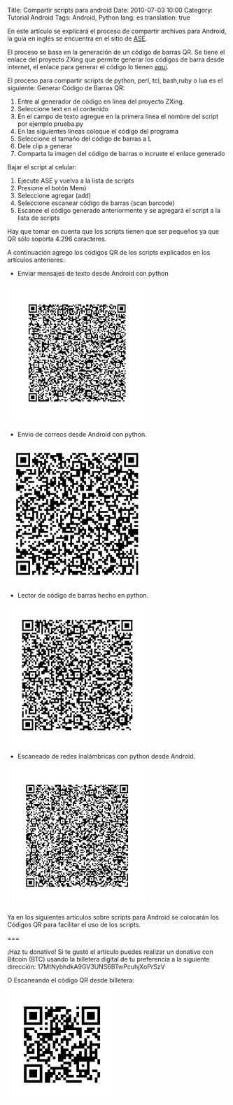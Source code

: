 Title: Compartir scripts para android
Date: 2010-07-03 10:00
Category: Tutorial Android
Tags: Android, Python
lang: es
translation: true

En este artículo se explicará el proceso de compartir archivos para Android, la guía en inglés se encuentra en el sitio de [ASE](http://code.google.com/p/android-scripting/wiki/SharingScripts). 

El proceso se basa en la generación de un código de barras QR. Se tiene el enlace del proyecto ZXing que permite generar los códigos de barra desde internet, el enlace para generar el código lo tienen [aquí](http://zxing.appspot.com/generator/).

El proceso para compartir scripts de python, perl, tcl, bash,ruby o lua es el siguiente:
Generar Código de Barras QR: 

1. Entre al generador de código en línea del proyecto ZXing.
2. Seleccione text en el contenido
3. En el campo de texto agregue en la primera línea el nombre del script por ejemplo prueba.py
4. En las siguientes líneas coloque el código del programa
5. Seleccione el tamaño del código de barras a L
6. Dele clip a generar
7. Comparta la imagen del código de barras o incruste el enlace generado

Bajar el script al celular:

1. Ejecute ASE y vuelva a la lista de scripts
2. Presione el botón Menú
3. Seleccione agregar (add)
4. Seleccione escanear código de barras (scan barcode)
5. Escanee el código generado anteriormente y se agregará el script a la lista de scripts


Hay que tomar en cuenta que los scripts tienen que ser pequeños ya que QR sólo soporta 4.296 caracteres.

A continuación agrego los códigos QR de los scripts explicados en los artículos anteriores:

* Enviar mensajes de texto desde Android con python

![chart1](./images/chart1.png)

* Envío de correos desde Android con python.

![Correo](./images/chart_correo.png)

* Lector de código de barras hecho en python.

![Código de Barras](./images/codigobarras.png)

* Escaneado de redes inalámbricas con python desde Android. 

![Scan wifi](./images/scan_wifi.png)

Ya en los siguientes artículos sobre scripts para Android se colocarán los Códigos QR para facilitar el uso de los scripts.



===

¡Haz tu donativo!
Si te gustó el artículo puedes realizar un donativo con Bitcoin (BTC)
usando la billetera digital de tu preferencia a la siguiente
dirección: 17MtNybhdkA9GV3UNS6BTwPcuhjXoPrSzV

O Escaneando el código QR desde billetera:

![17MtNybhdkA9GV3UNS6BTwPcuhjXoPrSzV](./images/17MtNybhdkA9GV3UNS6BTwPcuhjXoPrSzV.png)